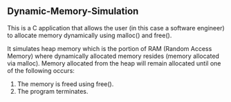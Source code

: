 ## Dynamic-Memory-Simulation

This is a C application that allows the user (in this case a software engineer) to allocate memory dynamically using malloc() and free(). 

It simulates heap memory which is the portion of RAM (Random Access Memory) where dynamically allocated memory resides (memory allocated via malloc). Memory allocated from the heap will remain allocated until one of the following occurs:

1. The memory is freed using free().  
2. The program terminates.
